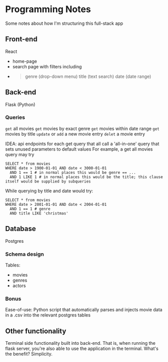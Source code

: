 # Programming Notes
Some notes about how I'm structuring this full-stack app

## Front-end
React
- home-page
- search page with filters including
- > genre (drop-down menu)
  > title (text search)
  > date (date range)

## Back-end
Flask (Python)

### Queries
`get` all movies
`get` movies by exact genre 
`get` movies within date range
`get` movies by title
`update` or `add` a new movie entry
`delet` a movie entry

IDEA: api endpoints for each get query that all call a 'all-in-one' query that sets unused parameters to default values
For example, a get all movies query may try
```
SELECT * from movies
WHERE date > 1900-01-01 AND date < 3000-01-01
  AND 1 == 1 # in normal places this would be genre == ...
  AND 1 LIKE 1 # in normal places this would be the title; this clause itself would be supplied by subqueries
```
While querying by title and date would try:
```
SELECT * from movies
WHERE date > 2001-01-01 AND date < 2004-01-01
  AND 1 == 1 # genre
  AND title LIKE 'christmas'
```

## Database
Postgres

### Schema design
Tables:
- movies
- genres
- actors

### Bonus
Ease-of-use: Python script that automatically parses and injects movie data in a .csv into the relevant postgres tables


## Other functionality
Terminal side functionality built into back-end. That is, when running the flask server, you're also able to use the application in the terminal. What's the benefit? Simplicity.
